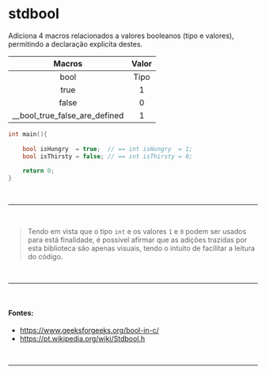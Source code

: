# stdbool
Adiciona 4 macros relacionados a valores booleanos (tipo e valores), permitindo a declaração explicita destes.

| Macros | Valor |
| :-:    | :-:   |
| bool   | Tipo  |
| true   | 1     |
| false  | 0     |
| __bool_true_false_are_defined | 1 |

``` c
int main(){
	
	bool isHungry  = true;  // == int isHungry  = 1;
	bool isThirsty = false; // == int isThirsty = 0;
	
	return 0;
}
``` 

<br>

-----
<br>

> Tendo em vista que o tipo `int` e os valores `1` e `0` podem ser usados para está finalidade,
> é possível afirmar que as adições trazidas por esta biblioteca são apenas visuais, tendo o
> intuito de facilitar a leitura do código.

<br>

-----
<br>

#### Fontes:
* https://www.geeksforgeeks.org/bool-in-c/
* https://pt.wikipedia.org/wiki/Stdbool.h

<br>

-----
